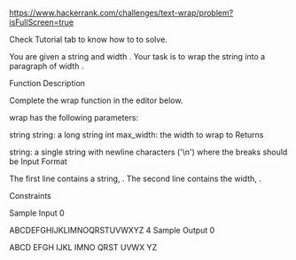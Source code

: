 https://www.hackerrank.com/challenges/text-wrap/problem?isFullScreen=true

Check Tutorial tab to know how to to solve.

You are given a string  and width .
Your task is to wrap the string into a paragraph of width .

Function Description

Complete the wrap function in the editor below.

wrap has the following parameters:

string string: a long string
int max_width: the width to wrap to
Returns

string: a single string with newline characters ('\n') where the breaks should be
Input Format

The first line contains a string, .
The second line contains the width, .

Constraints

Sample Input 0

ABCDEFGHIJKLIMNOQRSTUVWXYZ
4
Sample Output 0

ABCD
EFGH
IJKL
IMNO
QRST
UVWX
YZ
